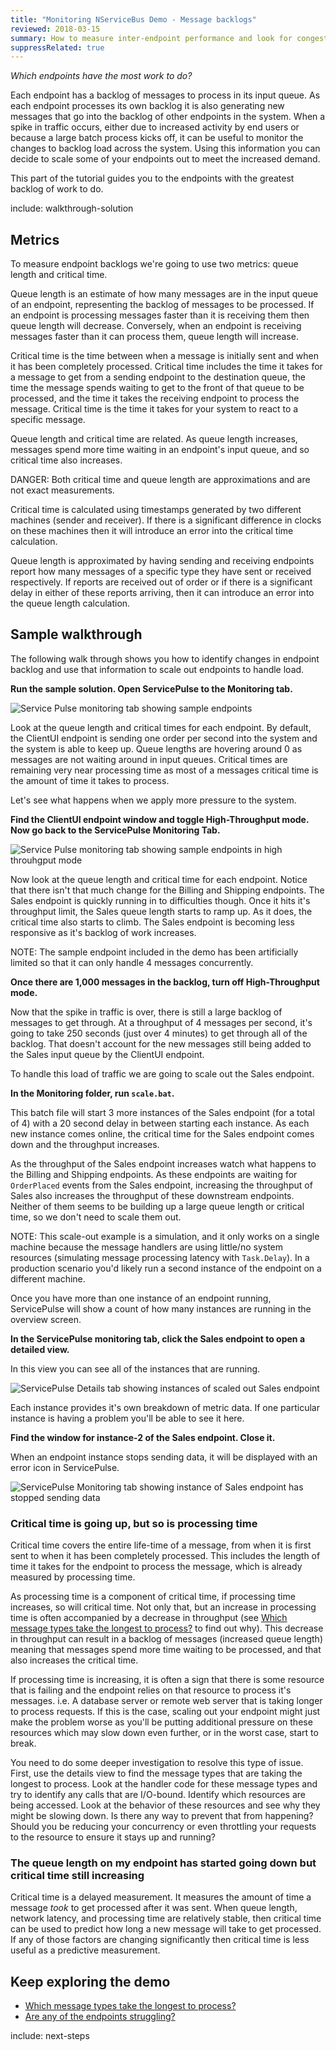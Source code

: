 ```yaml
---
title: "Monitoring NServiceBus Demo - Message backlogs"
reviewed: 2018-03-15
summary: How to measure inter-endpoint performance and look for congestion with the queue length and critical time metrics.
suppressRelated: true
---
```


_Which endpoints have the most work to do?_

Each endpoint has a backlog of messages to process in its input queue. As each endpoint processes its own backlog it is also generating new messages that go into the backlog of other endpoints in the system. When a spike in traffic occurs, either due to increased activity by end users or because a large batch process kicks off, it can be useful to monitor the changes to backlog load across the system. Using this information you can decide to scale some of your endpoints out to meet the increased demand.

This part of the tutorial guides you to the endpoints with the greatest backlog of work to do.

include: walkthrough-solution


## Metrics

To measure endpoint backlogs we're going to use two metrics: queue length and critical time.

Queue length is an estimate of how many messages are in the input queue of an endpoint, representing the backlog of messages to be processed. If an endpoint is processing messages faster than it is receiving them then queue length will decrease. Conversely, when an endpoint is receiving messages faster than it can process them, queue length will increase.

Critical time is the time between when a message is initially sent and when it has been completely processed. Critical time includes the time it takes for a message to get from a sending endpoint to the destination queue, the time the message spends waiting to get to the front of that queue to be processed, and the time it takes the receiving endpoint to process the message. Critical time is the time it takes for your system to react to a specific message.

Queue length and critical time are related. As queue length increases, messages spend more time waiting in an endpoint's input queue, and so critical time also increases.

DANGER: Both critical time and queue length are approximations and are not exact measurements.

Critical time is calculated using timestamps generated by two different machines (sender and receiver). If there is a significant difference in clocks on these machines then it will introduce an error into the critical time calculation. 

Queue length is approximated by having sending and receiving endpoints report how many messages of a specific type they have sent or received respectively. If reports are received out of order or if there is a significant delay in either of these reports arriving, then it can introduce an error into the queue length calculation.


## Sample walkthrough

The following walk through shows you how to identify changes in endpoint backlog and use that information to scale out endpoints to handle load.

**Run the sample solution. Open ServicePulse to the Monitoring tab.**

![Service Pulse monitoring tab showing sample endpoints](servicepulse-monitoring-tab-sample-low-throughput.png)

Look at the queue length and critical times for each endpoint. By default, the ClientUI endpoint is sending one order per second into the system and the system is able to keep up. Queue lengths are hovering around 0 as messages are not waiting around in input queues. Critical times are remaining very near processing time as most of a messages critical time is the amount of time it takes to process. 

Let's see what happens when we apply more pressure to the system.

**Find the ClientUI endpoint window and toggle High-Throughput mode. Now go back to the ServicePulse Monitoring Tab.**

![Service Pulse monitoring tab showing sample endpoints in high throuhgput mode](servicepulse-monitoring-tab-sample-high-throughput.png)

Now look at the queue length and critical time for each endpoint. Notice that there isn't that much change for the Billing and Shipping endpoints. The Sales endpoint is quickly running in to difficulties though. Once it hits it's throughput limit, the Sales queue length starts to ramp up. As it does, the critical time also starts to climb. The Sales endpoint is becoming less responsive as it's backlog of work increases.

NOTE: The sample endpoint included in the demo has been artificially limited so that it can only handle 4 messages concurrently. 

**Once there are 1,000 messages in the backlog, turn off High-Throughput mode.**

Now that the spike in traffic is over, there is still a large backlog of messages to get through. At a throughput of 4 messages per second, it's going to take 250 seconds (just over 4 minutes) to get through all of the backlog. That doesn't account for the new messages still being added to the Sales input queue by the ClientUI endpoint.

To handle this load of traffic we are going to scale out the Sales endpoint.

**In the Monitoring folder, run `scale.bat`.**

This batch file will start 3 more instances of the Sales endpoint (for a total of 4) with a 20 second delay in between starting each instance. As each new instance comes online, the critical time for the Sales endpoint comes down and the throughput increases.

As the throughput of the Sales endpoint increases watch what happens to the Billing and Shipping endpoints. As these endpoints are waiting for `OrderPlaced` events from the Sales endpoint, increasing the throughput of Sales also increases the throughput of these downstream endpoints. Neither of them seems to be building up a large queue length or critical time, so we don't need to scale them out.

NOTE: This scale-out example is a simulation, and it only works on a single machine because the message handlers are using little/no system resources (simulating message processing latency with `Task.Delay`). In a production scenario you'd likely run a second instance of the endpoint on a different machine.

Once you have more than one instance of an endpoint running, ServicePulse will show a count of how many instances are running in the overview screen.

**In the ServicePulse monitoring tab, click the Sales endpoint to open a detailed view.**

In this view you can see all of the instances that are running.

![ServicePulse Details tab showing instances of scaled out Sales endpoint](servicepulse-monitoring-details-scaled-out-sales.png)

Each instance provides it's own breakdown of metric data. If one particular instance is having a problem you'll be able to see it here. 

**Find the window for instance-2 of the Sales endpoint. Close it.**

When an endpoint instance stops sending data, it will be displayed with an error icon in ServicePulse.

![ServicePulse Monitoring tab showing instance of Sales endpoint has stopped sending data](servicepulse-monitoring-tab-instance-stopped.png)


### Critical time is going up, but so is processing time

Critical time covers the entire life-time of a message, from when it is first sent to when it has been completely processed. This includes the length of time it takes for the endpoint to process the message, which is already measured by processing time.

As processing time is a component of critical time, if processing time increases, so will critical time. Not only that, but an increase in processing time is often accompanied by a decrease in throughput (see [Which message types take the longest to process?](walkthrough-1.md) to find out why). This decrease in throughput can result in a backlog of messages (increased queue length) meaning that messages spend more time waiting to be processed, and that also increases the critical time.

If processing time is increasing, it is often a sign that there is some resource that is failing and the endpoint relies on that resource to process it's messages. i.e. A database server or remote web server that is taking longer to process requests. If this is the case, scaling out your endpoint might just make the problem worse as you'll be putting additional pressure on these resources which may slow down even further, or in the worst case, start to break.

You need to do some deeper investigation to resolve this type of issue. First, use the details view to find the message types that are taking the longest to process. Look at the handler code for these message types and try to identify any calls that are I/O-bound. Identify which resources are being accessed. Look at the behavior of these resources and see why they might be slowing down. Is there any way to prevent that from happening? Should you be reducing your concurrency or even throttling your requests to the resource to ensure it stays up and running?


### The queue length on my endpoint has started going down but critical time still increasing

Critical time is a delayed measurement. It measures the amount of time a message _took_ to get processed after it was sent. When queue length, network latency, and processing time are relatively stable, then critical time can be used to predict how long a new message will take to get processed. If any of those factors are changing significantly then critical time is less useful as a predictive measurement.


## Keep exploring the demo

- [Which message types take the longest to process?](./walkthrough-1.md)
- [Are any of the endpoints struggling?](./walkthrough-3.md)

include: next-steps
